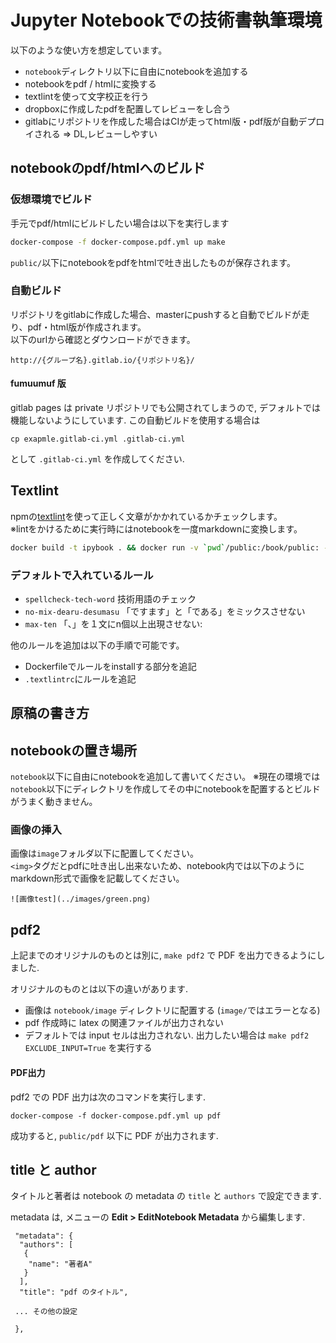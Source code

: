 # Jupyter Notebookでの技術書執筆環境

以下のような使い方を想定しています。

- `notebook`ディレクトリ以下に自由にnotebookを追加する
- notebookをpdf / htmlに変換する
- textlintを使って文字校正を行う
- dropboxに作成したpdfを配置してレビューをし合う
- gitlabにリポジトリを作成した場合はCIが走ってhtml版・pdf版が自動デプロイされる => DL,レビューしやすい


## notebookのpdf/htmlへのビルド

### 仮想環境でビルド

手元でpdf/htmlにビルドしたい場合は以下を実行します

```sh
docker-compose -f docker-compose.pdf.yml up make
```

`public/`以下にnotebookをpdfをhtmlで吐き出したものが保存されます。

### 自動ビルド 

リポジトリをgitlabに作成した場合、masterにpushすると自動でビルドが走り、pdf・html版が作成されます。  
以下のurlから確認とダウンロードができます。

`http://{グループ名}.gitlab.io/{リポジトリ名}/`

#### fumuumuf 版

gitlab pages は private リポジトリでも公開されてしまうので, デフォルトでは機能しないようにしています. 
この自動ビルドを使用する場合は

```console
cp exapmle.gitlab-ci.yml .gitlab-ci.yml
```

として `.gitlab-ci.yml` を作成してください.


## Textlint

npmの[textlint](https://www.npmjs.com/package/textlint)を使って正しく文章がかかれているかチェックします。  
※lintをかけるために実行時にはnotebookを一度markdownに変換します。

```sh
docker build -t ipybook . && docker run -v `pwd`/public:/book/public: -it ipybook make textlint
```

### デフォルトで入れているルール

- `spellcheck-tech-word` 技術用語のチェック 
- `no-mix-dearu-desumasu` 「ですます」と「である」をミックスさせない
- `max-ten` 「、」を１文にn個以上出現させない: 

他のルールを追加は以下の手順で可能です。
- Dockerfileでルールをinstallする部分を追記
- `.textlintrc`にルールを追記

## 原稿の書き方

## notebookの置き場所

`notebook`以下に自由にnotebookを追加して書いてください。
※現在の環境では`notebook`以下にディレクトリを作成してその中にnotebookを配置するとビルドがうまく動きません。


### 画像の挿入
画像は`image`フォルダ以下に配置してください。    
`<img>`タグだとpdfに吐き出し出来ないため、notebook内では以下のようにmarkdown形式で画像を記載してください。

```
![画像test](../images/green.png)
```

## pdf2

上記までのオリジナルのものとは別に, `make pdf2` で PDF を出力できるようにしました.

オリジナルのものとは以下の違いがあります.

+ 画像は `notebook/image` ディレクトリに配置する (`image/`ではエラーとなる)
+ pdf 作成時に latex の関連ファイルが出力されない
+ デフォルトでは input セルは出力されない. 出力したい場合は `make pdf2 EXCLUDE_INPUT=True` を実行する

#### PDF出力

pdf2 での PDF 出力は次のコマンドを実行します.

```
docker-compose -f docker-compose.pdf.yml up pdf
```

成功すると, `public/pdf` 以下に PDF が出力されます.


## title と author

タイトルと著者は notebook の metadata の `title` と `authors` で設定できます.  

metadata は, メニューの **Edit > EditNotebook Metadata** から編集します.

```
 "metadata": {
  "authors": [
   {
    "name": "著者A"
   }
  ],
  "title": "pdf のタイトル",

 ... その他の設定

 },
```
